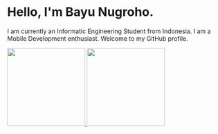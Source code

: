 # Hello, I'm Bayu Nugroho.

I am currently an Informatic Engineering Student from Indonesia. I am a Mobile Development enthusiast. Welcome to my GitHub profile.

<p align="left">
<a href="https://github.com/bayun2445">
  <img height="180em" src="https://github-readme-stats-eight-theta.vercel.app/api?username=bayun2445&show_icons=true&theme=algolia&include_all_commits=true&count_private=true"/>
  <img height="180em" src="https://github-readme-stats-eight-theta.vercel.app/api/top-langs/?username=bayun2445&layout=compact&langs_count=8&theme=algolia"/>
</a>
</p>
